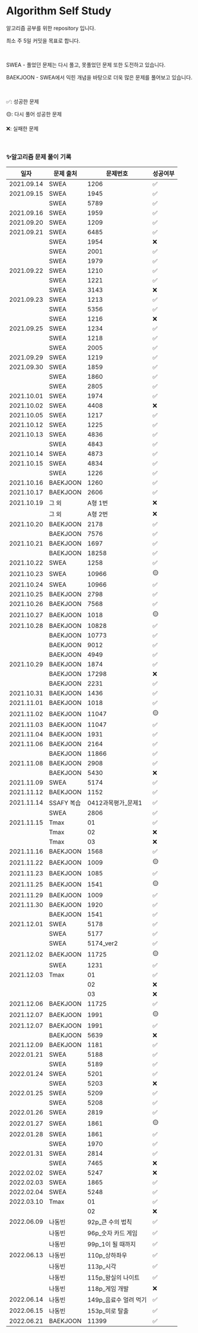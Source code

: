 # Algorithm Self Study

알고리즘 공부를 위한 repository 입니다.

최소 주 5일 커밋을 목표로 합니다.

<br>

SWEA - 풀었던 문제는 다시 풀고, 못풀었던 문제 또한 도전하고 있습니다.

BAEKJOON - SWEA에서 익힌 개념을 바탕으로 더욱 많은 문제를 풀어보고 있습니다.

<br>

✅: 성공한 문제

🟡: 다시 풀어 성공한 문제

❌: 실패한 문제

<br>

### ✨알고리즘 문제 풀이 기록

| 일자       | 문제 출처  | 문제번호            | 성공여부 |
| ---------- | ---------- | ------------------- | -------- |
| 2021.09.14 | SWEA       | 1206                | ✅       |
| 2021.09.15 | SWEA       | 1945                | ✅       |
|            | SWEA       | 5789                | ✅       |
| 2021.09.16 | SWEA       | 1959                | ✅       |
| 2021.09.20 | SWEA       | 1209                | ✅       |
| 2021.09.21 | SWEA       | 6485                | ✅       |
|            | SWEA       | 1954                | ❌       |
|            | SWEA       | 2001                | ✅       |
|            | SWEA       | 1979                | ✅       |
| 2021.09.22 | SWEA       | 1210                | ✅       |
|            | SWEA       | 1221                | ✅       |
|            | SWEA       | 3143                | ❌       |
| 2021.09.23 | SWEA       | 1213                | ✅       |
|            | SWEA       | 5356                | ✅       |
|            | SWEA       | 1216                | ❌       |
| 2021.09.25 | SWEA       | 1234                | ✅       |
|            | SWEA       | 1218                | ✅       |
|            | SWEA       | 2005                | ✅       |
| 2021.09.29 | SWEA       | 1219                | ✅       |
| 2021.09.30 | SWEA       | 1859                | ✅       |
|            | SWEA       | 1860                | ✅       |
|            | SWEA       | 2805                | ✅       |
| 2021.10.01 | SWEA       | 1974                | ✅       |
| 2021.10.02 | SWEA       | 4408                | ❌       |
| 2021.10.05 | SWEA       | 1217                | ✅       |
| 2021.10.12 | SWEA       | 1225                | ✅       |
| 2021.10.13 | SWEA       | 4836                | ✅       |
|            | SWEA       | 4843                | ✅       |
| 2021.10.14 | SWEA       | 4873                | ✅       |
| 2021.10.15 | SWEA       | 4834                | ✅       |
|            | SWEA       | 1226                | ✅       |
| 2021.10.16 | BAEKJOON   | 1260                | ✅       |
| 2021.10.17 | BAEKJOON   | 2606                | ✅       |
| 2021.10.19 | 그 외      | A형 1번             | ❌       |
|            | 그 외      | A형 2번             | ❌       |
| 2021.10.20 | BAEKJOON   | 2178                | ✅       |
|            | BAEKJOON   | 7576                | ✅       |
| 2021.10.21 | BAEKJOON   | 1697                | ✅       |
|            | BAEKJOON   | 18258               | ✅       |
| 2021.10.22 | SWEA       | 1258                | ✅       |
| 2021.10.23 | SWEA       | 10966               | 🟡       |
| 2021.10.24 | SWEA       | 10966               | ✅       |
| 2021.10.25 | BAEKJOON   | 2798                | ✅       |
| 2021.10.26 | BAEKJOON   | 7568                | ✅       |
| 2021.10.27 | BAEKJOON   | 1018                | 🟡       |
| 2021.10.28 | BAEKJOON   | 10828               | ✅       |
|            | BAEKJOON   | 10773               | ✅       |
|            | BAEKJOON   | 9012                | ✅       |
|            | BAEKJOON   | 4949                | ✅       |
| 2021.10.29 | BAEKJOON   | 1874                | ✅       |
|            | BAEKJOON   | 17298               | ❌       |
|            | BAEKJOON   | 2231                | ✅       |
| 2021.10.31 | BAEKJOON   | 1436                | ✅       |
| 2021.11.01 | BAEKJOON   | 1018                | ✅       |
| 2021.11.02 | BAEKJOON   | 11047               | 🟡       |
| 2021.11.03 | BAEKJOON   | 11047               | ✅       |
| 2021.11.04 | BAEKJOON   | 1931                | ✅       |
| 2021.11.06 | BAEKJOON   | 2164                | ✅       |
|            | BAEKJOON   | 11866               | ✅       |
| 2021.11.08 | BAEKJOON   | 2908                | ✅       |
|            | BAEKJOON   | 5430                | ❌       |
| 2021.11.09 | SWEA       | 5174                | ✅       |
| 2021.11.12 | BAEKJOON   | 1152                | ✅       |
| 2021.11.14 | SSAFY 복습 | 0412과목평가\_문제1 | ✅       |
|            | SWEA       | 2806                | ✅       |
| 2021.11.15 | Tmax       | 01                  | ✅       |
|            | Tmax       | 02                  | ❌       |
|            | Tmax       | 03                  | ❌       |
| 2021.11.16 | BAEKJOON   | 1568                | ✅       |
| 2021.11.22 | BAEKJOON   | 1009                | 🟡       |
| 2021.11.23 | BAEKJOON   | 1085                | ✅       |
| 2021.11.25 | BAEKJOON   | 1541                | 🟡       |
| 2021.11.29 | BAEKJOON   | 1009                | ✅       |
| 2021.11.30 | BAEKJOON   | 1920                | ✅       |
|            | BAEKJOON   | 1541                | ✅       |
| 2021.12.01 | SWEA       | 5178                | ✅       |
|            | SWEA       | 5177                | ✅       |
|            | SWEA       | 5174_ver2           | ✅       |
| 2021.12.02 | BAEKJOON   | 11725               | 🟡       |
|            | SWEA       | 1231                | ✅       |
| 2021.12.03 | Tmax       | 01                  | ✅       |
|            |            | 02                  | ❌       |
|            |            | 03                  | ❌       |
| 2021.12.06 | BAEKJOON   | 11725               | ✅       |
| 2021.12.07 | BAEKJOON   | 1991                | 🟡       |
| 2021.12.07 | BAEKJOON   | 1991                | ✅       |
|            | BAEKJOON   | 5639                | ❌       |
| 2021.12.09 | BAEKJOON   | 1181                | ✅       |
| 2022.01.21 | SWEA       | 5188                | ✅       |
|            | SWEA       | 5189                | ✅       |
| 2022.01.24 | SWEA       | 5201                | ✅       |
|            | SWEA       | 5203                | ❌       |
| 2022.01.25 | SWEA       | 5209                | ✅       |
|            | SWEA       | 5208                | ✅       |
| 2022.01.26 | SWEA       | 2819                | ✅       |
| 2022.01.27 | SWEA       | 1861                | 🟡       |
| 2022.01.28 | SWEA       | 1861                | ✅       |
|            | SWEA       | 1970                | ✅       |
| 2022.01.31 | SWEA       | 2814                | ✅       |
|            | SWEA       | 7465                | ❌       |
| 2022.02.02 | SWEA       | 5247                | ❌       |
| 2022.02.03 | SWEA       | 1865                | ✅       |
| 2022.02.04 | SWEA       | 5248                | ✅       |
| 2022.03.10 | Tmax       | 01                  | ✅       |
|            |            | 02                  | ❌       |
| 2022.06.09 | 나동빈     | 92p\_큰 수의 법칙   | ✅       |
|  | 나동빈     | 96p\_숫자 카드 게임 | ✅       |
|  | 나동빈 | 99p_1이 될 때까지 | ✅ |
| 2022.06.13 | 나동빈 | 110p_상하좌우 | ✅ |
|  | 나동빈 | 113p_시각 | ✅ |
|  | 나동빈 | 115p_왕실의 나이트 | ✅ |
| | 나동빈 | 118p_게임 개발 | ❌ |
| 2022.06.14 | 나동빈 | 149p_음료수 얼려 먹기 | ✅ |
| 2022.06.15 | 나동빈 | 153p_미로 탈출 | ✅ |
| 2022.06.21 | BAEKJOON | 11399 | ✅ |
